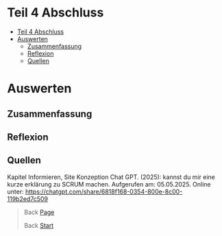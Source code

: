 # Teil 4 Abschluss

- [Teil 4 Abschluss](#teil-4-abschluss)
- [Auswerten](#auswerten)
  - [Zusammenfassung](#zusammenfassung)
  - [Reflexion](#reflexion)
  - [Quellen](#quellen)

# Auswerten
## Zusammenfassung
## Reflexion
## Quellen

Kapitel Informieren, Site Konzeption
Chat GPT. (2025): kannst du mir eine kurze erklärung zu SCRUM machen. Aufgerufen am: 05.05.2025. Online unter:
https://chatgpt.com/share/6818f168-0354-800e-8c00-119b2ed7c509

> Back [Page](https://github.com/lauradubach/Semesterarbeit3/blob/main/Sites/Teil%203%20Realisierung.md)
>
> Back [Start](https://github.com/lauradubach/Semesterarbeit3/blob/main/README.md)